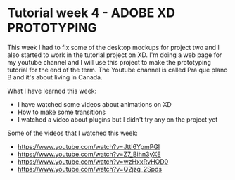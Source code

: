 # Tutorial week 4 - ADOBE XD PROTOTYPING

This week I had to fix some of the desktop mockups for project two and I also started to work in the tutorial project on XD.
I'm doing a web page for my youtube channel and I will use this project to make the prototyping tutorial for the end of the term. The Youtube channel is called Pra que plano B and it's about living in Canadá. 

What I have learned this week: 
* I have watched some videos about animations on XD
* How to make some transitions
* I watched a video about plugins but I didn't try any on the project yet


Some of the videos that I watched this week:
* https://www.youtube.com/watch?v=JttI6YpmPGI
* https://www.youtube.com/watch?v=Z7_Bihn3yXE
* https://www.youtube.com/watch?v=wzHxxRvHOD0
* https://www.youtube.com/watch?v=Q2jzq_2Spds

